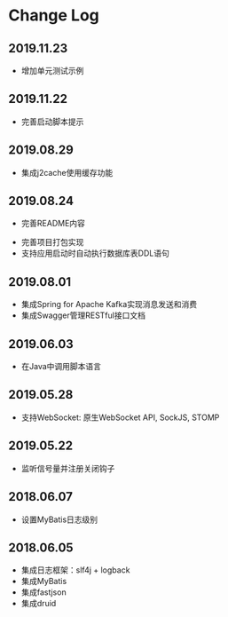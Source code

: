 # Change Log




## 2019.11.23
+ 增加单元测试示例

## 2019.11.22
* 完善启动脚本提示

## 2019.08.29
+ 集成j2cache使用缓存功能

## 2019.08.24
* 完善README内容
+ 完善项目打包实现
+ 支持应用启动时自动执行数据库表DDL语句

## 2019.08.01
+ 集成Spring for Apache Kafka实现消息发送和消费
+ 集成Swagger管理RESTful接口文档

## 2019.06.03
+ 在Java中调用脚本语言

## 2019.05.28
+ 支持WebSocket: 原生WebSocket API, SockJS, STOMP

## 2019.05.22
+ 监听信号量并注册关闭钩子

## 2018.06.07
+ 设置MyBatis日志级别

## 2018.06.05
+ 集成日志框架：slf4j + logback
+ 集成MyBatis
+ 集成fastjson
+ 集成druid

